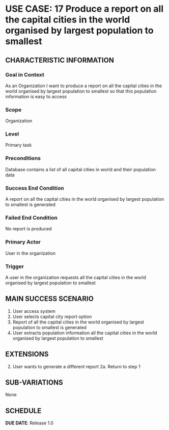 # USE CASE: 17   Produce a report on all the capital cities in the world organised by largest population to smallest

## CHARACTERISTIC INFORMATION

### Goal in Context

As an Organization I want to produce a report on all the capital cities in the world organised by largest population to smallest so that this population information is easy to access

### Scope

Organization

### Level

Primary task

### Preconditions

Database contains a list of all capital cities in world and their population data

### Success End Condition

A report on all the capital cities in the world organised by largest population to smallest is generated

### Failed End Condition

No report is produced

### Primary Actor

User in the organization

### Trigger

A user in the organization requests all the capital cities in the world organised by largest population to smallest

## MAIN SUCCESS SCENARIO
1. User access system
2. User selects capital city report option
3. Report of all the capital cities in the world organised by largest population to smallest is generated
4. User extracts population information all the capital cities in the world organised by largest population to smallest


## EXTENSIONS
2. User wants to generate a different report
   2a. Return to step 1


## SUB-VARIATIONS

None

## SCHEDULE

**DUE DATE**: Release 1.0